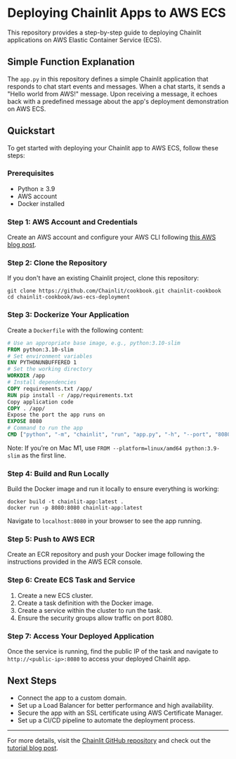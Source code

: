 # Deploying Chainlit Apps to AWS ECS

This repository provides a step-by-step guide to deploying Chainlit applications on AWS Elastic Container Service (ECS).

## Simple Function Explanation

The `app.py` in this repository defines a simple Chainlit application that responds to chat start events and messages. When a chat starts, it sends a "Hello world from AWS!" message. Upon receiving a message, it echoes back with a predefined message about the app's deployment demonstration on AWS ECS.

## Quickstart

To get started with deploying your Chainlit app to AWS ECS, follow these steps:

### Prerequisites

- Python ≥ 3.9
- AWS account
- Docker installed

### Step 1: AWS Account and Credentials

Create an AWS account and configure your AWS CLI following [this AWS blog post](https://aws.amazon.com/blogs/aws/new-users-guide-to-configuring-the-aws-cli/).

### Step 2: Clone the Repository

If you don't have an existing Chainlit project, clone this repository:
    
```shell
git clone https://github.com/Chainlit/cookbook.git chainlit-cookbook
cd chainlit-cookbook/aws-ecs-deployment
```

### Step 3: Dockerize Your Application

Create a `Dockerfile` with the following content:

```dockerfile
# Use an appropriate base image, e.g., python:3.10-slim
FROM python:3.10-slim
# Set environment variables
ENV PYTHONUNBUFFERED 1
# Set the working directory
WORKDIR /app
# Install dependencies
COPY requirements.txt /app/
RUN pip install -r /app/requirements.txt
Copy application code
COPY . /app/
Expose the port the app runs on
EXPOSE 8080
# Command to run the app
CMD ["python", "-m", "chainlit", "run", "app.py", "-h", "--port", "8080"]
```

Note: If you’re on Mac M1, use `FROM --platform=linux/amd64 python:3.9-slim` as the first line.

### Step 4: Build and Run Locally

Build the Docker image and run it locally to ensure everything is working:

```shell
docker build -t chainlit-app:latest .
docker run -p 8080:8080 chainlit-app:latest
```

Navigate to `localhost:8080` in your browser to see the app running.

### Step 5: Push to AWS ECR

Create an ECR repository and push your Docker image following the instructions provided in the AWS ECR console.

### Step 6: Create ECS Task and Service

1. Create a new ECS cluster.
2. Create a task definition with the Docker image.
3. Create a service within the cluster to run the task.
4. Ensure the security groups allow traffic on port 8080.

### Step 7: Access Your Deployed Application

Once the service is running, find the public IP of the task and navigate to `http://<public-ip>:8080` to access your deployed Chainlit app.

## Next Steps

- Connect the app to a custom domain.
- Set up a Load Balancer for better performance and high availability.
- Secure the app with an SSL certificate using AWS Certificate Manager.
- Set up a CI/CD pipeline to automate the deployment process.
---

For more details, visit the [Chainlit GitHub repository](https://github.com/Chainlit/chainlit) and check out the [tutorial blog post](https://ankushgarg.super.site/how-to-deploy-your-chatgpt-like-app-with-chainlit-and-aws-ecs).

